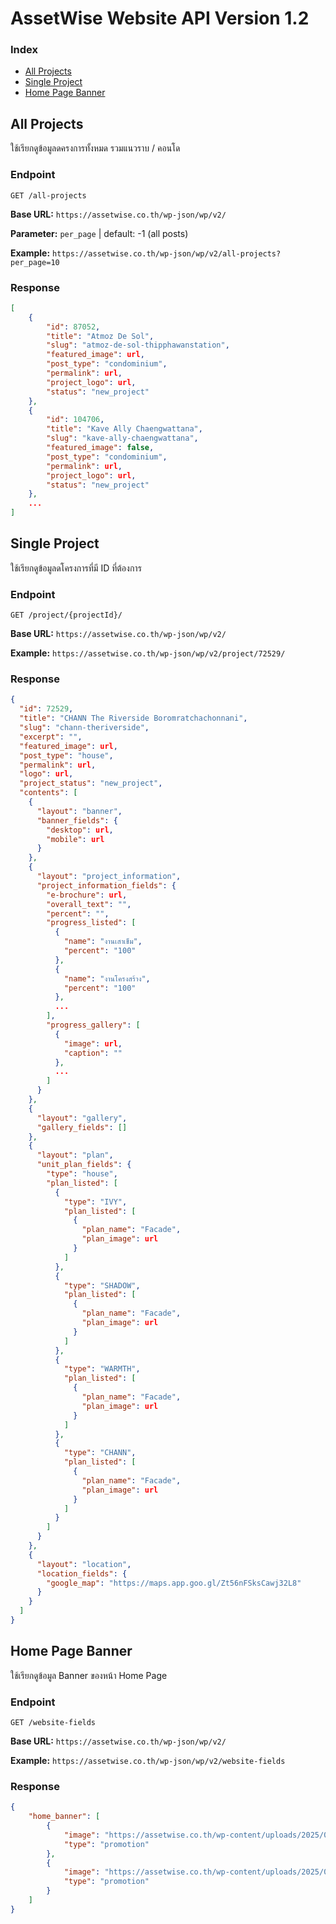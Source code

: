 # AssetWise Website API Version 1.2

### Index

- [All Projects](#all-projects)
- [Single Project](#single-project)
- [Home Page Banner](#home-page-banner)

## All Projects
ใช้เรียกดูข้อมูลดครงการทั้งหมด รวมแนวราบ / คอนโด
### Endpoint

`GET /all-projects`

**Base URL:** `https://assetwise.co.th/wp-json/wp/v2/`

**Parameter:** `per_page` | default: -1 (all posts)

**Example:** `https://assetwise.co.th/wp-json/wp/v2/all-projects?per_page=10`

### Response

```json
[
    {
        "id": 87052,
        "title": "Atmoz De Sol",
        "slug": "atmoz-de-sol-thipphawanstation",
        "featured_image": url,
        "post_type": "condominium",
        "permalink": url,
        "project_logo": url,
        "status": "new_project"
    },
    {
        "id": 104706,
        "title": "Kave Ally Chaengwattana",
        "slug": "kave-ally-chaengwattana",
        "featured_image": false,
        "post_type": "condominium",
        "permalink": url,
        "project_logo": url,
        "status": "new_project"
    },
    ...
]
```

## Single Project

ใช้เรียกดูข้อมูลดโครงการที่มี ID ที่ต้องการ

### Endpoint

`GET /project/{projectId}/`

**Base URL:** `https://assetwise.co.th/wp-json/wp/v2/`

**Example:** `https://assetwise.co.th/wp-json/wp/v2/project/72529/`

### Response 

```json
{
  "id": 72529,
  "title": "CHANN The Riverside Boromratchachonnani",
  "slug": "chann-theriverside",
  "excerpt": "",
  "featured_image": url,
  "post_type": "house",
  "permalink": url,
  "logo": url,
  "project_status": "new_project",
  "contents": [
    {
      "layout": "banner",
      "banner_fields": {
        "desktop": url,
        "mobile": url
      }
    },
    {
      "layout": "project_information",
      "project_information_fields": {
        "e-brochure": url,
        "overall_text": "",
        "percent": "",
        "progress_listed": [
          {
            "name": "งานเสาเข็ม",
            "percent": "100"
          },
          {
            "name": "งานโครงสร้าง",
            "percent": "100"
          },
          ...
        ],
        "progress_gallery": [
          {
            "image": url,
            "caption": ""
          },
          ...
        ]
      }
    },
    {
      "layout": "gallery",
      "gallery_fields": []
    },
    {
      "layout": "plan",
      "unit_plan_fields": {
        "type": "house",
        "plan_listed": [
          {
            "type": "IVY",
            "plan_listed": [
              {
                "plan_name": "Facade",
                "plan_image": url
              }
            ]
          },
          {
            "type": "SHADOW",
            "plan_listed": [
              {
                "plan_name": "Facade",
                "plan_image": url
              }
            ]
          },
          {
            "type": "WARMTH",
            "plan_listed": [
              {
                "plan_name": "Facade",
                "plan_image": url
              }
            ]
          },
          {
            "type": "CHANN",
            "plan_listed": [
              {
                "plan_name": "Facade",
                "plan_image": url
              }
            ]
          }
        ]
      }
    },
    {
      "layout": "location",
      "location_fields": {
        "google_map": "https://maps.app.goo.gl/Zt56nFSksCawj32L8"
      }
    }
  ]
}
```

## Home Page Banner

ใช้เรียกดูข้อมูล Banner ของหน้า Home Page

### Endpoint

`GET /website-fields`

**Base URL:** `https://assetwise.co.th/wp-json/wp/v2/`

**Example:** `https://assetwise.co.th/wp-json/wp/v2/website-fields`

### Response

```json
{
    "home_banner": [
        {
            "image": "https://assetwise.co.th/wp-content/uploads/2025/02/Ad_Online_2.-Website-Mobile-520x520-1.jpg",
            "type": "promotion"
        },
        {
            "image": "https://assetwise.co.th/wp-content/uploads/2025/02/Mobile-540x540-px.jpg",
            "type": "promotion"
        }
    ]
}
```
